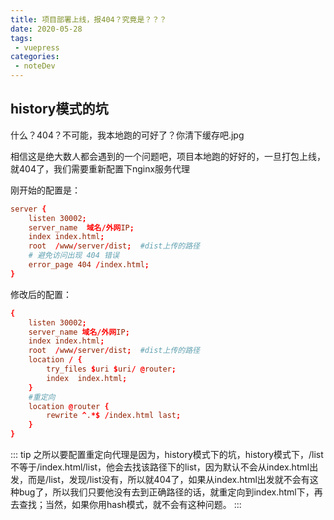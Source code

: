 ```yaml
---
title: 项目部署上线，报404？究竟是？？？
date: 2020-05-28
tags:
 - vuepress
categories:
 - noteDev
---
```


## history模式的坑

什么？404？不可能，我本地跑的可好了？你清下缓存吧.jpg

相信这是绝大数人都会遇到的一个问题吧，项目本地跑的好好的，一旦打包上线，就404了，我们需要重新配置下nginx服务代理

刚开始的配置是：

```conf
server {
    listen 30002;
    server_name  域名/外网IP;
    index index.html;
    root  /www/server/dist;  #dist上传的路径
    # 避免访问出现 404 错误
    error_page 404 /index.html;
}
```

修改后的配置：

```conf
{
    listen 30002;
    server_name 域名/外网IP;
    index index.html;
    root  /www/server/dist;  #dist上传的路径
    location / {
    	try_files $uri $uri/ @router; 
    	index  index.html;
    }
    #重定向
    location @router {
    	rewrite ^.*$ /index.html last;
    }  
}
```
::: tip
之所以要配置重定向代理是因为，history模式下的坑，history模式下，/list不等于/index.html/list，他会去找该路径下的list，因为默认不会从index.html出发，而是/list，发现/list没有，所以就404了，如果从index.html出发就不会有这种bug了，所以我们只要他没有去到正确路径的话，就重定向到index.html下，再去查找；当然，如果你用hash模式，就不会有这种问题。
:::
